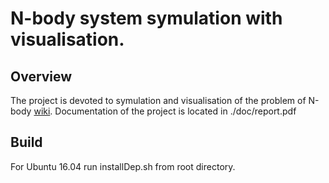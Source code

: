 N-body system symulation with visualisation.
====================

Overview
---------------------
The project is devoted to symulation and visualisation of the problem of N-body [wiki][1]. 
Documentation of the project is located in ./doc/report.pdf

Build
---------------------
For Ubuntu 16.04 run installDep.sh from root directory.

[1]: https://en.wikipedia.org/wiki/N-body_problem "wiki"
